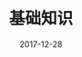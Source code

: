---
title: 基础知识
sidebar: true
isShowComments: true
publish: false
date: 2017-12-28
categories:
 - 前端课程
tags:
 - HTML
---